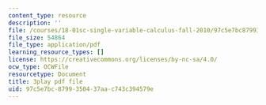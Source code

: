 ```yaml
---
content_type: resource
description: ''
file: /courses/18-01sc-single-variable-calculus-fall-2010/97c5e7bc8799350437aac743c394579e_BGE3wb7H2PA.pdf
file_size: 54864
file_type: application/pdf
learning_resource_types: []
license: https://creativecommons.org/licenses/by-nc-sa/4.0/
ocw_type: OCWFile
resourcetype: Document
title: 3play pdf file
uid: 97c5e7bc-8799-3504-37aa-c743c394579e
---
```

